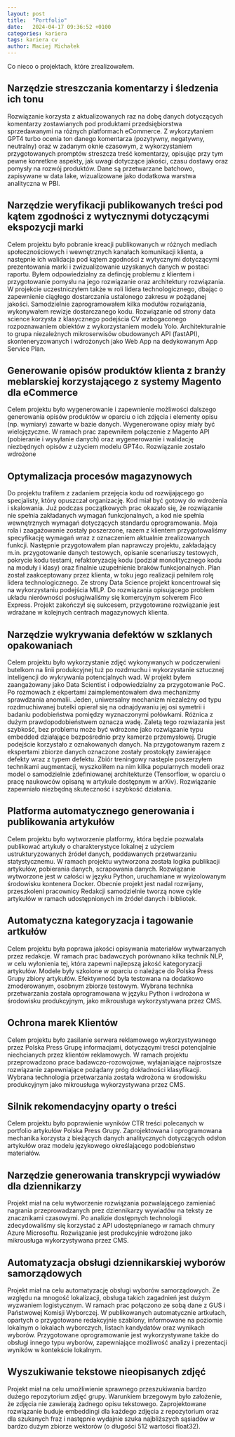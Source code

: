 ```yaml
---
layout: post
title:  "Portfolio"
date:   2024-04-17 09:36:52 +0100
categories: kariera
tags: kariera cv
author: Maciej Michałek
---
```

Co nieco o projektach, które zrealizowałem.

## Narzędzie streszczania komentarzy i śledzenia ich tonu

Rozwiązanie korzysta z aktualizowanych raz na dobę danych dotyczących komentarzy zostawianych pod produktami przedsiębiorstwa sprzedawanymi na różnych platformach eCommerce. Z wykorzytaniem GPT4 turbo ocenia ton danego komentarza (pozytywny, negatywny, neutralny) oraz w zadanym oknie czasowym, z wykorzystaniem przygotowanych promptów streszcza treść komentarzy, opisując przy tym pewne konretkne aspekty, jak uwagi dotyczące jakości, czasu dostawy oraz pomysły na rozwój produktów. Dane są przetwarzane batchowo, zapisywane w data lake, wizualizowane jako dodatkowa warstwa analityczna w PBI.

## Narzędzie weryfikacji publikowanych treści pod kątem zgodności z wytycznymi dotyczącymi ekspozycji marki

Celem projektu było pobranie kreacji publikowanych w różnych mediach społecznościowych i wewnętrznych kanałach komunikacji klienta, a następnie ich walidacja pod kątem zgodności z wytycznymi dotyczącymi prezentowania marki i zwizualizowanie uzyskanych danych w postaci raportu. Byłem odpowiedzialny za defincję problemu z klientem i przygotowanie pomysłu na jego rozwiązanie oraz architektury rozwiązania. W projekcie uczestniczyłem także w roli lidera technologicznego, dbając o zapewnienie ciągłego dostarczania ustalonego zakresu w pożądanej jakości. Samodzielnie zaprogramowałem kilka modułów rozwiązania, wykonywałem rewizje dostarczanego kodu. Rozwiązanie od strony data science korzysta z klasycznego podejścia CV wzbogaconego rozpoznawaniem obiektów z wykorzystaniem modelu Yolo. Architekturalnie to grupa niezależnych mikroserwisów obudowanych API (fastAPI), skonteneryzowanych i wdrożonych jako Web App na dedykowanym App Service Plan. 

## Generowanie opisów produktów klienta z branży meblarskiej korzystającego z systemy Magento dla eCommerce

Celem projektu było wygenerowanie i zapewnienie możliwości dalszego generowania opisów produktów w oparciu o ich zdjęcia i elementy opisu (np. wymiary) zawarte w bazie danych. Wygenerowane opisy miały być wielojęzyczne. W ramach prac zapewniłem połączenie z Magento API (pobieranie i wysyłanie danych) oraz wygenerowanie i walidację niezbędnych opisów z użyciem modelu GPT4o. Rozwiązanie zostało wdrożone 

## Optymalizacja procesów magazynowych

Do projektu trafiłem z zadaniem przejęcia kodu od rozwijającego go specjalisty, który opuszczał organizację. Kod miał być gotowy do wdrożenia i skalowania. Już podczas początkowych prac okazało się, że rozwiązanie nie spełnia zakładanych wymagań funkcjonalnych, a kod nie spełnia wewnętrznych wymagań dotyczących standardu oprogramowania. Moja rola i zaagażowanie zostały poszerzone, razem z klientem przygotowaliśmy specyfikację wymagań wraz z oznaczeniem aktualnie zrealizowanych funkcji. Następnie przygotowałem plan naprawczy projektu, zakładający m.in. przygotowanie danych testowych, opisanie scenariuszy testowych, pokrycie kodu testami, refaktoryzację kodu (podział monolitycznego kodu na moduły i klasy) oraz finalnie uzupełnienie braków funkcjonalnych. Plan został zaakceptowany przez klienta, w toku jego realizacji pełniłem rolę lidera technologicznego. Ze strony Data Science projekt koncentrował się na wykorzystaniu podejścia MILP. Do rozwiązania opisującego problem układu nierówności posługiwaliśmy się komercyjnym solverem Fico Express. Projekt zakończył się sukcesem, przygotowane rozwiązanie jest wdrażane w kolejnych centrach magazynowych klienta.

## Narzędzie wykrywania defektów w szklanych opakowaniach

Celem projektu było wykorzystanie zdjęć wykonywanych w podczerwieni butelkom na linii produkcyjnej tuż po rozdmuchu i wykorzystanie sztucznej inteligencji do wykrywania potencjalnych wad. W projekt byłem zaangażowany jako Data Scientist i odpowiedzialny za przygotowanie PoC. Po rozmowach z ekpertami zaimplementowałem dwa mechanizmy sprawdzania anomalii. Jeden, uniwersalny mechanizm niezależny od typu rozdmuchiwanej butelki opierał się na odnajdywaniu jej osi symetrii i badaniu podobieństwa pomiędzy wyznaczonymi połówkami. Różnica z dużym prawdopodobieństwem oznacza wadę. Zaletą tego rozwiazania jest szybkość, bez problemu może być wdrożone jako rozwiązanie typu embedded działające bezpośrednio przy kamerze przemysłowej. Drugie podejście korzystało z oznakowanych danych. Na przygotowanym razem z ekspertami zbiorze danych oznaczone zostały prostokąty zawierające defekty wraz z typem defektu. Zbiór treningowy następie poszerzyłem technikami augmentacji, wyszkoliłem na nim kilka popularnych modeli oraz model o samodzielnie zdefiniowanej architekturze (Tensorflow, w oparciu o pracę naukowców opisaną w artykule dostępnym w arXiv). Rozwiązanie zapewniało niezbędną skuteczność i szybkość działania.


## Platforma automatycznego generowania i publikowania artykułów

Celem projektu było wytworzenie platformy, która będzie pozwalała publikować artykuły o charakterystyce lokalnej z użyciem ustrukturyzowanych źródeł danych, poddawanych przetwarzaniu statystycznemu.
W ramach projektu wytworzona została logika publikacji artykułów, pobierania danych, scrapowania danych.
Rozwiązanie wytworzone jest w całości w języku Python, uruchamiane w wyizolowanym środowisku kontenera Docker.
Obecnie projekt jest nadal rozwijany, przeszkoleni pracownicy Redakcji samodzielnie tworzą nowe cykle artykułów w ramach udostępnionych im źródeł danych i bibliotek.

## Automatyczna kategoryzacja i tagowanie artkułów

Celem projektu była poprawa jakości opisywania materiałów wytwarzanych przez redakcje. W ramach prac badawczych porównano kilka technik NLP, w celu wyłonienia tej, która zapewni najlepszą jakość kategoryzacji artykułów.
Modele były szkolone w oparciu o należące do Polska Press Grupy zbiory artykułów. Efektywność była testowana na dodatkowo zmoderowanym, osobnym zbiorze testowym.
Wybrana technika przetwarzania została oprogramowana w języku Python i wdrożona w środowisku produkcyjnym, jako mikrousługa wykorzystywana przez CMS. 

## Ochrona marek Klientów

Celem projektu było zasilanie serwera reklamowego wykorzystywanego przez Polska Press Grupę informacjami, dotyczącymi treści potencjalnie niechcianych przez klientów reklamowych. W ramach projektu przeprowadzono prace badawczo-rozowojowe,
wyłajaniające najprostsze rozwiązanie zapewniające pożądany próg dokładności klasyfikacji. Wybrana technologia przetwarzania została wdrożona w środowisku produkcyjnym jako mikrousługa wykorzystywana przez CMS.

## Silnik rekomendacyjny oparty o treści

Celem projektu było poprawienie wyników CTR treści polecanych w portfolio artykułów Polska Press Grupy. Zaprojektowana i oprogramowana mechanika korzysta z bieżących danych analitycznych dotyczących odsłon artykułów oraz modelu językowego określającego podobieństwo materiałów.

## Narzędzie generowania transkrypcji wywiadów dla dziennikarzy

Projekt miał na celu wytworzenie rozwiązania pozwalającego zamieniać nagrania przeprowadzanych prez dziennikarzy wywiadów na teksty ze znacznikami czasowymi. 
Po analizie dostępnych technologii zdecydowaliśmy się korzystać z API udostępnianego w ramach chmury Azure Microsoftu. Rozwiązanie jest produkcyjnie wdrożone jako mikrousługa wykorzystywana przez CMS.

## Automatyzacja obsługi dziennikarskiej wyborów samorządowych

Projekt miał na celu automatyzację obsługi wyborów samorządowych. Ze względu na mnogość lokalizacji, obsługa takich zagadnień jest dużym wyzwaniem logistycznym. W ramach prac połączono ze sobą dane z GUS i Państwowej Komisji Wyborczej.
W publikowanych automatycznie artkułach, opartych o przygotowane redakcyjnie szablony, informowane na poziomie lokalnym o lokalach wyborczych, listach kandydatów oraz wynikach wyborów. 
Przygotowane oprogramowanie jest wykorzystywane także do obsługi innego typu wyborów, zapewniające możliwość analizy i prezentacji wyników w kontekście lokalnym.

## Wyszukiwanie tekstowe nieopisanych zdjęć

Projekt miał na celu umożliwienie sprawnego przeszukiwania bardzo dużego repozytorium zdjęć grupy. Warunkiem brzegowym było założenie, że zdjęcia nie zawierają żadnego opisu tekstowego. Zaprojektowane rozwiązanie buduje embeddingi dla każdego zdjęcia z repozytorium oraz dla szukanych fraz i następnie wydajnie szuka najbliższych sąsiadów w bardzo dużym zbiorze wektorów (o długości 512 wartości float32).
